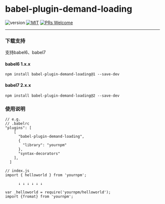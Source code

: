 # babel-plugin-demand-loading

![version](https://img.shields.io/badge/version-v1.0.0-brightgreen.svg?style=flat-square) [![MIT](https://img.shields.io/dub/l/vibe-d.svg?style=flat-square)](http://opensource.org/licenses/MIT) [![PRs Welcome](https://img.shields.io/badge/PRs-welcome-brightgreen.svg?style=flat-square)](https://reactjs.org/docs/how-to-contribute.html#your-first-pull-request)

---

### 下载支持
支持babel6、babel7

#### babel6 1.x.x
```
npm install babel-plugin-demand-loading@1 --save-dev
```

#### babel7 2.x.x
```
npm install babel-plugin-demand-loading@2 --save-dev
```
### 使用说明
```
// e.g.
// .babelrc
"plugins": [
    [
      "babel-plugin-demand-loading",
      {
        "library": "yournpm"
      },
      "syntax-decorators"
    ],
  ]
  
// index.js
import { helloworld } from 'yournpm';

      ↓ ↓ ↓ ↓ ↓ ↓

var _helloworld = require('yournpm/helloworld');
import {fromat} from 'yournpm';
```


